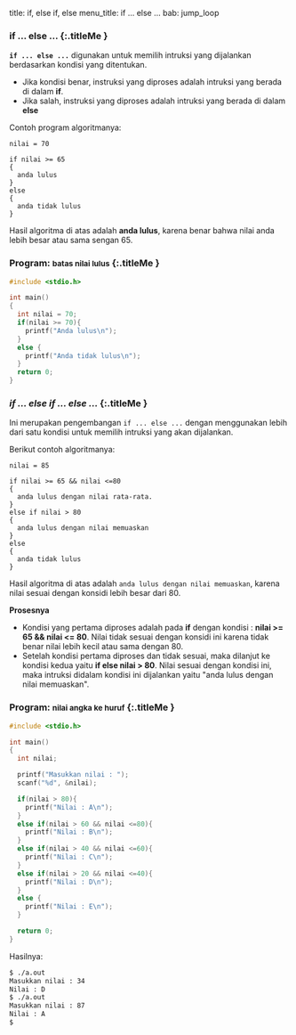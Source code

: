 title: if, else if, else
menu_title: if ... else ...
bab: jump_loop


### <i class="fa fa-info-circle"></i> if ... else ... {:.titleMe }

**`if ... else ...`** digunakan untuk memilih intruksi yang dijalankan berdasarkan kondisi yang ditentukan. 

- Jika kondisi benar, instruksi yang diproses adalah intruksi yang berada di dalam **if**.
- Jika salah, instruksi yang diproses adalah intruksi yang berada di dalam **else**

Contoh program algoritmanya:

```
nilai = 70

if nilai >= 65
{
  anda lulus
}
else
{
  anda tidak lulus
}
```

Hasil algoritma di atas adalah **anda lulus**, karena benar bahwa nilai anda lebih besar atau sama sengan 65.

### <i class="fa fa-file-code"></i> Program: <small>batas nilai lulus</small> {:.titleMe }

``` c
#include <stdio.h>

int main()
{
  int nilai = 70;
  if(nilai >= 70){
    printf("Anda lulus\n");
  }
  else {
    printf("Anda tidak lulus\n");
  }
  return 0;
}
```

### <i class="fa fa-info-circle"></i><i>if ... else if ... else ... </i> {:.titleMe }

Ini merupakan pengembangan `if ... else ...` dengan menggunakan lebih dari satu kondisi untuk memilih intruksi yang akan dijalankan.

Berikut contoh algoritmanya: 

```
nilai = 85

if nilai >= 65 && nilai <=80
{
  anda lulus dengan nilai rata-rata.
}
else if nilai > 80
{
  anda lulus dengan nilai memuaskan
}
else
{
  anda tidak lulus
}
```

Hasil algoritma di atas adalah `anda lulus dengan nilai memuaskan`, karena nilai sesuai dengan konsidi lebih besar dari 80.

**Prosesnya**

- Kondisi yang pertama diproses adalah pada **if** dengan kondisi : **nilai >= 65 && nilai <= 80**. Nilai tidak sesuai dengan konsidi ini karena tidak benar nilai lebih kecil atau sama dengan 80.
- Setelah kondisi pertama diproses dan tidak sesuai, maka dilanjut ke kondisi kedua yaitu **if else nilai > 80**.
Nilai sesuai dengan kondisi ini, maka intruksi didalam kondisi ini dijalankan yaitu "anda lulus dengan nilai memuaskan".


### <i class="fa fa-file-code-o"></i> Program: <small>nilai angka ke huruf</small> {:.titleMe }

``` c
#include <stdio.h>

int main()
{
  int nilai;

  printf("Masukkan nilai : ");
  scanf("%d", &nilai);

  if(nilai > 80){
    printf("Nilai : A\n");
  }
  else if(nilai > 60 && nilai <=80){
    printf("Nilai : B\n");
  }
  else if(nilai > 40 && nilai <=60){
    printf("Nilai : C\n");
  }
  else if(nilai > 20 && nilai <=40){
    printf("Nilai : D\n");
  }
  else {
    printf("Nilai : E\n");
  }

  return 0;
}
```

Hasilnya:

``` bash
$ ./a.out 
Masukkan nilai : 34
Nilai : D
$ ./a.out 
Masukkan nilai : 87
Nilai : A
$ 
```
